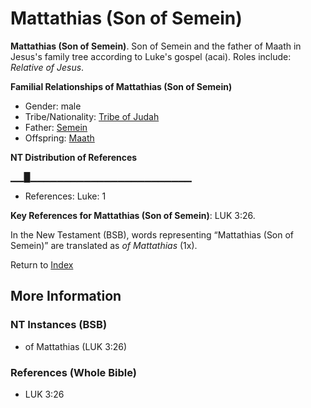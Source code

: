 # Mattathias (Son of Semein)
**Mattathias (Son of Semein)**. 
Son of Semein and the father of Maath in Jesus's family tree according to Luke's gospel (acai). 
Roles include: 
_Relative of Jesus_. 




**Familial Relationships of Mattathias (Son of Semein)**


* Gender: male
* Tribe/Nationality: [Tribe of Judah](../../../groups/md/acai/Judah.md)
* Father: [Semein](Semein.md)
* Offspring: [Maath](Maath.md)


**NT Distribution of References**

▁▁█▁▁▁▁▁▁▁▁▁▁▁▁▁▁▁▁▁▁▁▁▁▁▁▁
* References: Luke: 1



**Key References for Mattathias (Son of Semein)**: 
LUK 3:26. 




In the New Testament (BSB), words representing “Mattathias (Son of Semein)” are translated as 
*of Mattathias* (1x). 


Return to [Index](00-Index.md)

## More Information

### NT Instances (BSB)

* of Mattathias (LUK 3:26)



### References (Whole Bible)

* LUK 3:26



